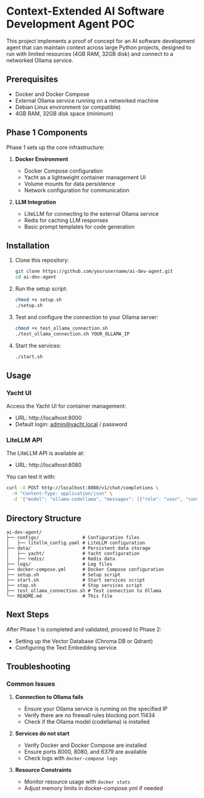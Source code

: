 # Context-Extended AI Software Development Agent POC

This project implements a proof of concept for an AI software development agent that can maintain context across large Python projects, designed to run with limited resources (4GB RAM, 32GB disk) and connect to a networked Ollama service.

## Prerequisites

- Docker and Docker Compose
- External Ollama service running on a networked machine
- Debian Linux environment (or compatible)
- 4GB RAM, 32GB disk space (minimum)

## Phase 1 Components

Phase 1 sets up the core infrastructure:

1. **Docker Environment**
   - Docker Compose configuration
   - Yacht as a lightweight container management UI
   - Volume mounts for data persistence
   - Network configuration for communication

2. **LLM Integration**
   - LiteLLM for connecting to the external Ollama service
   - Redis for caching LLM responses
   - Basic prompt templates for code generation

## Installation

1. Clone this repository:
   ```bash
   git clone https://github.com/yourusername/ai-dev-agent.git
   cd ai-dev-agent
   ```

2. Run the setup script:
   ```bash
   chmod +x setup.sh
   ./setup.sh
   ```

3. Test and configure the connection to your Ollama server:
   ```bash
   chmod +x test_ollama_connection.sh
   ./test_ollama_connection.sh YOUR_OLLAMA_IP
   ```

4. Start the services:
   ```bash
   ./start.sh
   ```

## Usage

### Yacht UI

Access the Yacht UI for container management:
- URL: http://localhost:8000
- Default login: admin@yacht.local / password

### LiteLLM API

The LiteLLM API is available at:
- URL: http://localhost:8080

You can test it with:
```bash
curl -X POST http://localhost:8080/v1/chat/completions \
  -H "Content-Type: application/json" \
  -d '{"model": "ollama-codellama", "messages": [{"role": "user", "content": "Write a hello world in Python"}]}'
```

## Directory Structure

```
ai-dev-agent/
├── configs/                # Configuration files
│   ├── litellm_config.yaml # LiteLLM configuration
├── data/                   # Persistent data storage
│   ├── yacht/              # Yacht configuration
│   ├── redis/              # Redis data
├── logs/                   # Log files
├── docker-compose.yml      # Docker Compose configuration
├── setup.sh                # Setup script
├── start.sh                # Start services script
├── stop.sh                 # Stop services script
├── test_ollama_connection.sh # Test connection to Ollama
└── README.md               # This file
```

## Next Steps

After Phase 1 is completed and validated, proceed to Phase 2:
- Setting up the Vector Database (Chroma DB or Qdrant)
- Configuring the Text Embedding service

## Troubleshooting

### Common Issues

1. **Connection to Ollama fails**
   - Ensure your Ollama service is running on the specified IP
   - Verify there are no firewall rules blocking port 11434
   - Check if the Ollama model (codellama) is installed

2. **Services do not start**
   - Verify Docker and Docker Compose are installed
   - Ensure ports 8000, 8080, and 6379 are available
   - Check logs with `docker-compose logs`

3. **Resource Constraints**
   - Monitor resource usage with `docker stats`
   - Adjust memory limits in docker-compose.yml if needed
